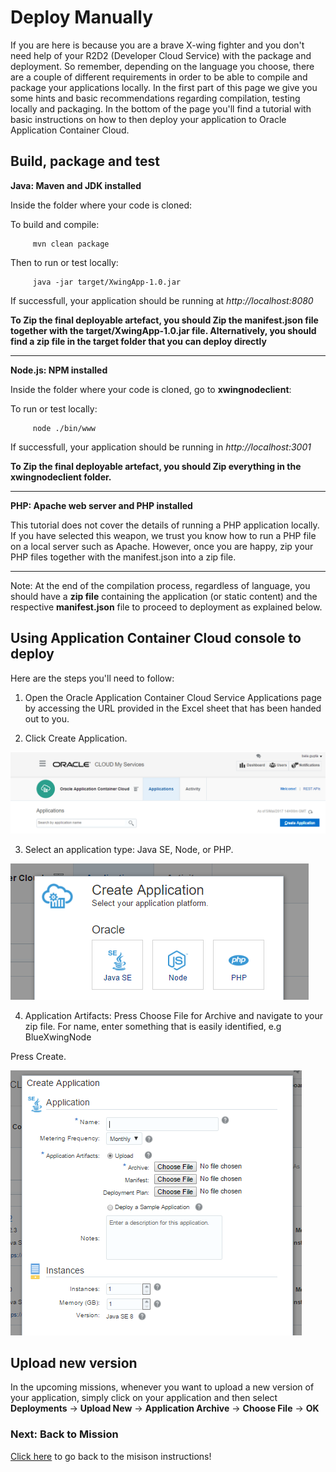 # Deploy Manually #

If you are here is because you are a brave X-wing fighter and you don't need help of your R2D2 (Developer Cloud Service) with the package and deployment.
So remember, depending on the language you choose, there are a couple of different requirements in order to be able to compile and package your applications locally. In the first part of this page we give you some hints and basic recommendations regarding compilation, testing locally and packaging. In the bottom of the page you'll find a tutorial with basic instructions on how to then deploy your application to Oracle Application Container Cloud.

## Build, package and test ##

  **Java: Maven and JDK installed**
  
  Inside the folder where your code is cloned:
  
  To build and compile:
        
         mvn clean package
  
  Then to run or test locally:
  
         java -jar target/XwingApp-1.0.jar
         
  If successfull, your application should be running at *http://localhost:8080*
    
 **To Zip the final deployable artefact, you should Zip the manifest.json file together with the target/XwingApp-1.0.jar file. Alternatively, you should find a zip file in the target folder that you can deploy directly**
   
   
   -----------------------------------------------------------------------------------------------------------------
 
  **Node.js: NPM installed**
    
  Inside the folder where your code is cloned, go to **xwingnodeclient**:

  To run or test locally:
    
         node ./bin/www
         
  If successfull, your application should be running in *http://localhost:3001*
    
  **To Zip the final deployable artefact, you should Zip everything in the xwingnodeclient folder.**
  
  -----------------------------------------------------------------------------------------------------------------

  **PHP: Apache web server and PHP installed**
  
  This tutorial does not cover the details of running a PHP application locally. If you have selected this weapon, we trust you know how to run a PHP file on a local server such as Apache. However, once you are happy, zip your PHP files together with the manifest.json into a zip file.
  
  -----------------------------------------------------------------------------------------------------------------

Note: At the end of the compilation process, regardless of language,  you should have a **zip file** containing the application (or static content) and the respective **manifest.json** file to proceed to deployment as explained below.

## Using Application Container Cloud console to deploy ##

Here are the steps you'll need to follow:

1) Open the Oracle Application Container Cloud Service Applications page by accessing the URL provided in the Excel sheet that has been handed out to you.

2) Click Create Application.

![alt text](createappaccs01.PNG)

3) Select an application type: Java SE, Node, or PHP.

![alt text](createappaccs02.PNG)

4) Application Artifacts: Press Choose File for Archive and navigate to your zip file.
For name, enter something that is easily identified, e.g BlueXwingNode

Press Create.

![alt text](createappaccs03.PNG)

## Upload new version ##

In the upcoming missions, whenever you want to upload a new version of your application, simply click on your application and then select **Deployments** -> **Upload New** -> **Application Archive** -> **Choose File** -> **OK**

### Next: Back to Mission ###

[Click here](../missions/deploy.md) to go back to the misison instructions!


